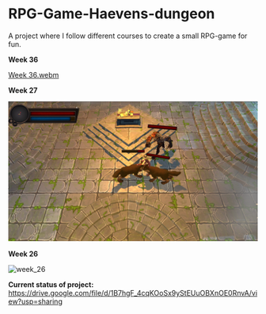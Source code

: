 # RPG-Game-Haevens-dungeon

A project where I follow different courses to create a small RPG-game for fun.

<p><b>Week 36</b></p>
         
[Week 36.webm](https://user-images.githubusercontent.com/37591806/188963189-d4f0d76d-3183-4882-acbd-b1a24fc4754f.webm)

<p><b>Week 27</b></p>

![week_27](https://github.com/MikloCO/RPG-Game-Haevens-dungeon/blob/main/Assets/Documentation/Images/week_27_2022.png?raw=true)

<p><b>Week 26</b></p>

![week_26](https://github.com/MikloCO/RPG-Game-Haevens-dungeon/blob/main/Assets/Documentation/Images/week_26_2022.png?raw=true)

<b>Current status of project:</b>
https://drive.google.com/file/d/1B7hgF_4cqKOoSx9yStEUuOBXnOE0RnvA/view?usp=sharing

